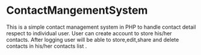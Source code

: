 # ContactMangementSystem
This is a simple contact management system in PHP to handle contact detail respect to individual user.
User can create account to store his/her contacts.
After logging user will be able to store,edit,share and delete contacts in his/her contacts list .
